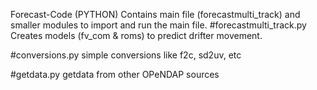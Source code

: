 Forecast-Code (PYTHON)
Contains main file (forecastmulti_track) and smaller modules to import and run the main file.
#forecastmulti_track.py
  Creates models (fv_com & roms) to predict drifter movement.
  
#conversions.py
  simple conversions like f2c, sd2uv, etc

#getdata.py
  getdata from other OPeNDAP sources
  
